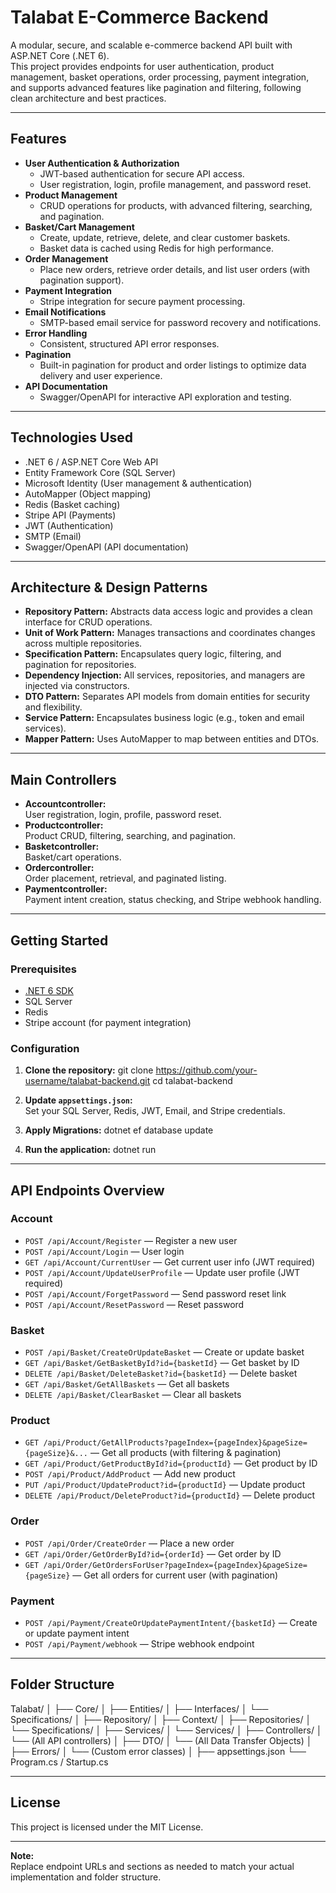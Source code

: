 # Talabat E-Commerce Backend

A modular, secure, and scalable e-commerce backend API built with ASP.NET Core (.NET 6).  
This project provides endpoints for user authentication, product management, basket operations, order processing, payment integration, and supports advanced features like pagination and filtering, following clean architecture and best practices.

---

## Features

- **User Authentication & Authorization**
  - JWT-based authentication for secure API access.
  - User registration, login, profile management, and password reset.
- **Product Management**
  - CRUD operations for products, with advanced filtering, searching, and pagination.
- **Basket/Cart Management**
  - Create, update, retrieve, delete, and clear customer baskets.
  - Basket data is cached using Redis for high performance.
- **Order Management**
  - Place new orders, retrieve order details, and list user orders (with pagination support).
- **Payment Integration**
  - Stripe integration for secure payment processing.
- **Email Notifications**
  - SMTP-based email service for password recovery and notifications.
- **Error Handling**
  - Consistent, structured API error responses.
- **Pagination**
  - Built-in pagination for product and order listings to optimize data delivery and user experience.
- **API Documentation**
  - Swagger/OpenAPI for interactive API exploration and testing.

---

## Technologies Used

- .NET 6 / ASP.NET Core Web API
- Entity Framework Core (SQL Server)
- Microsoft Identity (User management & authentication)
- AutoMapper (Object mapping)
- Redis (Basket caching)
- Stripe API (Payments)
- JWT (Authentication)
- SMTP (Email)
- Swagger/OpenAPI (API documentation)

---

## Architecture & Design Patterns

- **Repository Pattern:** Abstracts data access logic and provides a clean interface for CRUD operations.
- **Unit of Work Pattern:** Manages transactions and coordinates changes across multiple repositories.
- **Specification Pattern:** Encapsulates query logic, filtering, and pagination for repositories.
- **Dependency Injection:** All services, repositories, and managers are injected via constructors.
- **DTO Pattern:** Separates API models from domain entities for security and flexibility.
- **Service Pattern:** Encapsulates business logic (e.g., token and email services).
- **Mapper Pattern:** Uses AutoMapper to map between entities and DTOs.

---

## Main Controllers

- **Accountcontroller:**  
  User registration, login, profile, password reset.
- **Productcontroller:**  
  Product CRUD, filtering, searching, and pagination.
- **Basketcontroller:**  
  Basket/cart operations.
- **Ordercontroller:**  
  Order placement, retrieval, and paginated listing.
- **Paymentcontroller:**  
  Payment intent creation, status checking, and Stripe webhook handling.

---

## Getting Started

### Prerequisites

- [.NET 6 SDK](https://dotnet.microsoft.com/download/dotnet/6.0)
- SQL Server
- Redis
- Stripe account (for payment integration)

### Configuration

1. **Clone the repository:**
   git clone https://github.com/your-username/talabat-backend.git cd talabat-backend

2. **Update `appsettings.json`:**  
   Set your SQL Server, Redis, JWT, Email, and Stripe credentials.

3. **Apply Migrations:**
   dotnet ef database update

4. **Run the application:**
   dotnet run


---

## API Endpoints Overview

### Account

- `POST /api/Account/Register` — Register a new user
- `POST /api/Account/Login` — User login
- `GET /api/Account/CurrentUser` — Get current user info (JWT required)
- `POST /api/Account/UpdateUserProfile` — Update user profile (JWT required)
- `POST /api/Account/ForgetPassword` — Send password reset link
- `POST /api/Account/ResetPassword` — Reset password

### Basket

- `POST /api/Basket/CreateOrUpdateBasket` — Create or update basket
- `GET /api/Basket/GetBasketById?id={basketId}` — Get basket by ID
- `DELETE /api/Basket/DeleteBasket?id={basketId}` — Delete basket
- `GET /api/Basket/GetAllBaskets` — Get all baskets
- `DELETE /api/Basket/ClearBasket` — Clear all baskets

### Product

- `GET /api/Product/GetAllProducts?pageIndex={pageIndex}&pageSize={pageSize}&...` — Get all products (with filtering & pagination)
- `GET /api/Product/GetProductById?id={productId}` — Get product by ID
- `POST /api/Product/AddProduct` — Add new product
- `PUT /api/Product/UpdateProduct?id={productId}` — Update product
- `DELETE /api/Product/DeleteProduct?id={productId}` — Delete product

### Order

- `POST /api/Order/CreateOrder` — Place a new order
- `GET /api/Order/GetOrderById?id={orderId}` — Get order by ID
- `GET /api/Order/GetOrdersForUser?pageIndex={pageIndex}&pageSize={pageSize}` — Get all orders for current user (with pagination)

### Payment

- `POST /api/Payment/CreateOrUpdatePaymentIntent/{basketId}` — Create or update payment intent
- `POST /api/Payment/webhook` — Stripe webhook endpoint

---

## Folder Structure
Talabat/ │ ├── Core/ │   ├── Entities/ │   ├── Interfaces/ │   └── Specifications/ │ ├── Repository/ │   ├── Context/ │   ├── Repositories/ │   └── Specifications/ │ ├── Services/ │   └── Services/ │ ├── Controllers/ │   └── (All API controllers) │ ├── DTO/ │   └── (All Data Transfer Objects) │ ├── Errors/ │   └── (Custom error classes) │ ├── appsettings.json └── Program.cs / Startup.cs

---

## License

This project is licensed under the MIT License.

---

**Note:**  
Replace endpoint URLs and sections as needed to match your actual implementation and folder structure.
